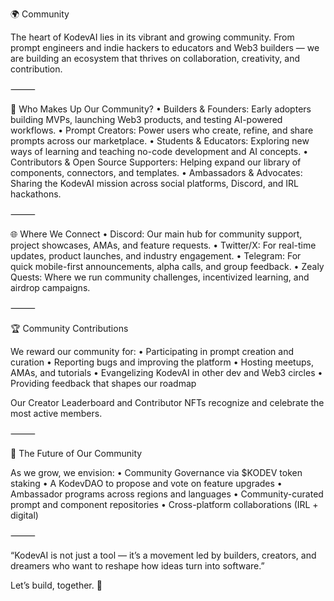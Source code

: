 🌍 Community

The heart of KodevAI lies in its vibrant and growing community. From prompt engineers and indie hackers to educators and Web3 builders — we are building an ecosystem that thrives on collaboration, creativity, and contribution.

⸻

👥 Who Makes Up Our Community?
	•	Builders & Founders: Early adopters building MVPs, launching Web3 products, and testing AI-powered workflows.
	•	Prompt Creators: Power users who create, refine, and share prompts across our marketplace.
	•	Students & Educators: Exploring new ways of learning and teaching no-code development and AI concepts.
	•	Contributors & Open Source Supporters: Helping expand our library of components, connectors, and templates.
	•	Ambassadors & Advocates: Sharing the KodevAI mission across social platforms, Discord, and IRL hackathons.

⸻

🌐 Where We Connect
	•	Discord: Our main hub for community support, project showcases, AMAs, and feature requests.
	•	Twitter/X: For real-time updates, product launches, and industry engagement.
	•	Telegram: For quick mobile-first announcements, alpha calls, and group feedback.
	•	Zealy Quests: Where we run community challenges, incentivized learning, and airdrop campaigns.

⸻

🏆 Community Contributions

We reward our community for:
	•	Participating in prompt creation and curation
	•	Reporting bugs and improving the platform
	•	Hosting meetups, AMAs, and tutorials
	•	Evangelizing KodevAI in other dev and Web3 circles
	•	Providing feedback that shapes our roadmap

Our Creator Leaderboard and Contributor NFTs recognize and celebrate the most active members.

⸻

🔮 The Future of Our Community

As we grow, we envision:
	•	Community Governance via $KODEV token staking
	•	A KodevDAO to propose and vote on feature upgrades
	•	Ambassador programs across regions and languages
	•	Community-curated prompt and component repositories
	•	Cross-platform collaborations (IRL + digital)

⸻

“KodevAI is not just a tool — it’s a movement led by builders, creators, and dreamers who want to reshape how ideas turn into software.”

Let’s build, together. 💪